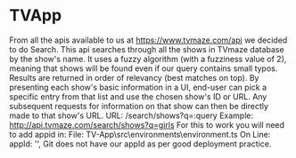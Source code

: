# TVApp

From all the apis available to us at https://www.tvmaze.com/api we decided to do Search. 
This api searches through all the shows in TVmaze database by the show's name. It uses a fuzzy algorithm  (with a fuzziness value of 2), meaning that shows will be found even if our query contains small typos. Results are returned in order of relevancy (best matches on top). 
By presenting each show's basic information in a UI, end-user can pick a specific entry from that list and use the chosen show's ID or URL. Any subsequent requests for information on that show can then be directly made to that show's URL. 
   URL: /search/shows?q=:query
   Example: http://api.tvmaze.com/search/shows?q=girls
For this to work you will need to add appid in: 
   File: TV-App\src\environments\environment.ts
   On Line: appId: '<your app id>',
Git does not have our appId as per good deployment practice.
